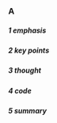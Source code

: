 ### A 

##### 1 emphasis



##### 2 key points

 

##### 3 thought



##### 4 code



##### 5 summary

